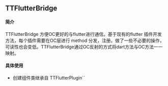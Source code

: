 ## TTFlutterBridge

#### 简介

TTFlutterBridge 方便OC更好的与flutter进行通信。基于现有的flutter 插件开发方法，每个插件需要在OC层进行 method 分发，注册。做了一些不必要的操作，可读性也会变低。TTFlutterBridge通过OC反射的方式将dart方法与OC方法一一映射。


#### 具体使用

* 创建组件类继承自 TTFlutterPlugin``

